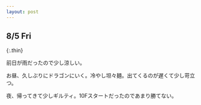 ```yaml
---
layout: post
---
```


## 8/5 Fri
{:.thin}

前日が雨だったので少し涼しい。

お昼、久しぶりにドラゴンにいく。冷やし坦々麺。出てくるのが遅くて少し苛立つ。

夜、帰ってきて少しギルティ。10Fスタートだったのであまり勝てない。
